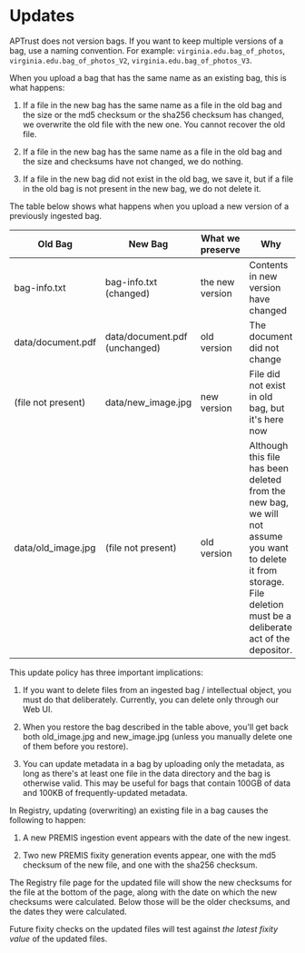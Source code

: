 # Updates

APTrust does not version bags. If you want to keep multiple versions of a bag, use a naming convention. For example: `virginia.edu.bag_of_photos`, `virginia.edu.bag_of_photos_V2`, `virginia.edu.bag_of_photos_V3`.

When you upload a bag that has the same name as an existing bag, this is what happens:

1. If a file in the new bag has the same name as a file in the old bag and the size or the md5 checksum or the sha256 checksum has changed, we overwrite the old file with the new one. You cannot recover the old file.

1. If a file in the new bag has the same name as a file in the old bag and the size and checksums have not changed, we do nothing.

1. If a file in the new bag did not exist in the old bag, we save it, but if a file in the old bag is not present in the new bag, we do not delete it.

The table below shows what happens when you upload a new version of a previously ingested bag.

Old Bag | New Bag | What we preserve | Why
---- | ---- | ---- | ----
bag-info.txt | bag-info.txt (changed) | the new version | Contents in new version have changed
data/document.pdf | data/document.pdf (unchanged) | old version | The document did not change
(file not present) | data/new_image.jpg | new version | File did not exist in old bag, but it's here now
data/old_image.jpg | (file not present) | old version | Although this file has been deleted from the new bag, we will not assume you want to delete it from storage. File deletion must be a deliberate act of the depositor.

This update policy has three important implications:

1. If you want to delete files from an ingested bag / intellectual object, you must do that deliberately. Currently, you can delete only through our Web UI.

1. When you restore the bag described in the table above, you'll get back both old_image.jpg and new_image.jpg (unless you manually delete one of them before you restore).

1. You can update metadata in a bag by uploading only the metadata, as long as there's at least one file in the data directory and the bag is otherwise valid. This may be useful for bags that contain 100GB of data and 100KB of frequently-updated metadata.

In Registry, updating (overwriting) an existing file in a bag causes the following to happen:

1. A new PREMIS ingestion event appears with the date of the new ingest.

1. Two new PREMIS fixity generation events appear, one with the md5 checksum of the new file, and one with the sha256 checksum.

The Registry file page for the updated file will show the new checksums for the file at the bottom of the page, along with the date on which the new checksums were calculated. Below those will be the older checksums, and the dates they were calculated.

Future fixity checks on the updated files will test against _the latest fixity value_ of the updated files.
